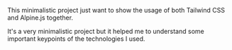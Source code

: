 This minimalistic project just want to show the usage of both Tailwind CSS and Alpine.js together.

It's a very minimalistic project but it helped me to understand some important keypoints of the technologies I used.
